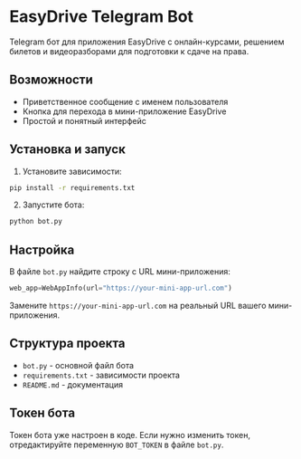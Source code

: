 # EasyDrive Telegram Bot

Telegram бот для приложения EasyDrive с онлайн-курсами, решением билетов и видеоразборами для подготовки к сдаче на права.

## Возможности

- Приветственное сообщение с именем пользователя
- Кнопка для перехода в мини-приложение EasyDrive
- Простой и понятный интерфейс

## Установка и запуск

1. Установите зависимости:
```bash
pip install -r requirements.txt
```

2. Запустите бота:
```bash
python bot.py
```

## Настройка

В файле `bot.py` найдите строку с URL мини-приложения:
```python
web_app=WebAppInfo(url="https://your-mini-app-url.com")
```

Замените `https://your-mini-app-url.com` на реальный URL вашего мини-приложения.

## Структура проекта

- `bot.py` - основной файл бота
- `requirements.txt` - зависимости проекта
- `README.md` - документация

## Токен бота

Токен бота уже настроен в коде. Если нужно изменить токен, отредактируйте переменную `BOT_TOKEN` в файле `bot.py`.

